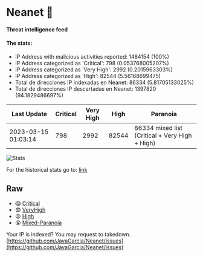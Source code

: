 # Neanet :hocho:
#### Threat intelligence feed
#### The stats:

- IP Address with malicious activities reported: 1484154 (100%)
- IP Address categorized as 'Critical':  798 (0.053768005207%)
- IP Address categorized as 'Very High':  2992 (0.2015963303%)
- IP Address categorized as 'High':  82544 (5.56168699475)
- Total de direcciones IP indexadas en Neanet:  86334 (5.81705133025%)
- Total de direcciones IP descartadas en Neanet:  1397820 (94.1829486697%)

| Last Update | Critical | Very High | High | Paranoia |
| --- | --- | --- | --- | --- |
| 2023-03-15 01:03:14 | 798 | 2992 | 82544 | 86334 mixed list (Critical + Very High + High)|

![Stats](https://docs.google.com/spreadsheets/d/e/2PACX-1vSnaNMIXVabIpDJjufMlzH7poXnshF3mgd8Is1g9ytUEzVsP5my4Trn8f-xkoLLQ38xpL3HtmUexLo6/pubchart?oid=501124687&format=image)

For the historical stats go to: [link](/stats.csv)
## Raw
- :scream: [Critical](https://raw.githubusercontent.com/JavaGarcia/Neanet/master/blacklists/neanet_critical.txt)
- :fearful: [VeryHigh](https://raw.githubusercontent.com/JavaGarcia/Neanet/master/blacklists/neanet_veryHigh.txtt)
- :frowning: [High](https://raw.githubusercontent.com/JavaGarcia/Neanet/master/blacklists/neanet_high.txt)
- :dizzy_face: [Mixed-Paranoia](https://raw.githubusercontent.com/JavaGarcia/Neanet/master/blacklists/neanet_all.txt)


Your IP is indexed? You may request to takedown. [https://github.com/JavaGarcia/Neanet/issues](https://github.com/JavaGarcia/Neanet/issues)












































































































































































































































































































































































































































































































































































































































































































































































































































































































































































































































































































































































































































































































































































































































































































































































































































































































































































































































































































































































































































































































































































































































































































































































































































































































































































































































































































































































































































































































































































































































































































































































































































































































































































































































































































































































































































































































































































































































































































































































































































































































































































































































































































































































































































































































































































































































































































































































































































































































































































































































































































































































































































































































































































































































































































































































































































































































































































































































































































































































































































































































































































































































































































































































































































































































































































































































































































































































































































































































































































































































































































































































































































































































































































































































































































































































































































































































































































































































































































































































































































































































































































































































































































































































































































































































































































































































































































































































































































































































































































































































































































































































































































































































































































































































































































































































































































































































































































































































































































































































































































































